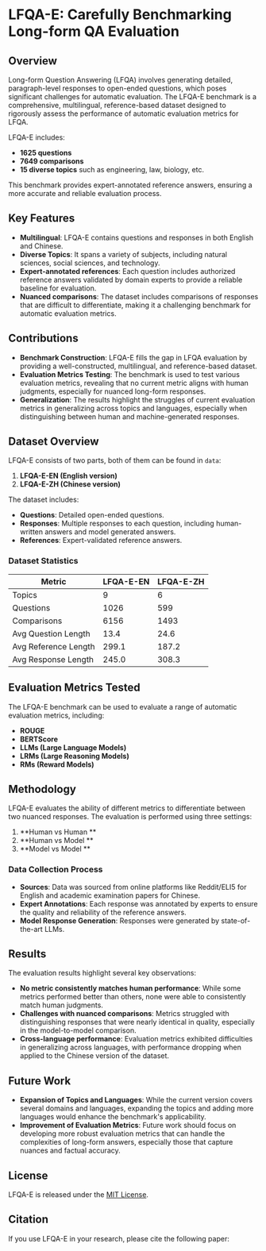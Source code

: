 # LFQA-E: Carefully Benchmarking Long-form QA Evaluation

## Overview

Long-form Question Answering (LFQA) involves generating detailed, paragraph-level responses to open-ended questions, which poses significant challenges for automatic evaluation. The LFQA-E benchmark is a comprehensive, multilingual, reference-based dataset designed to rigorously assess the performance of automatic evaluation metrics for LFQA.

LFQA-E includes:
- **1625 questions**
- **7649 comparisons**
- **15 diverse topics** such as engineering, law, biology, etc.

This benchmark provides expert-annotated reference answers, ensuring a more accurate and reliable evaluation process.

## Key Features
- **Multilingual**: LFQA-E contains questions and responses in both English and Chinese.
- **Diverse Topics**: It spans a variety of subjects, including natural sciences, social sciences, and technology.
- **Expert-annotated references**: Each question includes authorized reference answers validated by domain experts to provide a reliable baseline for evaluation.
- **Nuanced comparisons**: The dataset includes comparisons of responses that are difficult to differentiate, making it a challenging benchmark for automatic evaluation metrics.

## Contributions

- **Benchmark Construction**: LFQA-E fills the gap in LFQA evaluation by providing a well-constructed, multilingual, and reference-based dataset.
- **Evaluation Metrics Testing**: The benchmark is used to test various evaluation metrics, revealing that no current metric aligns with human judgments, especially for nuanced long-form responses.
- **Generalization**: The results highlight the struggles of current evaluation metrics in generalizing across topics and languages, especially when distinguishing between human and machine-generated responses.

## Dataset Overview

LFQA-E consists of two parts, both of them can be found in `data`:
1. **LFQA-E-EN (English version)**
2. **LFQA-E-ZH (Chinese version)**

The dataset includes:
- **Questions**: Detailed open-ended questions.
- **Responses**: Multiple responses to each question, including human-written answers and model generated answers.
- **References**: Expert-validated reference answers.

### Dataset Statistics
| Metric               | LFQA-E-EN  | LFQA-E-ZH  |
|----------------------|------------|------------|
| Topics               | 9          | 6          |
| Questions            | 1026       | 599        |
| Comparisons          | 6156       | 1493       |
| Avg Question Length  | 13.4       | 24.6       |
| Avg Reference Length | 299.1      | 187.2      |
| Avg Response Length  | 245.0      | 308.3      |

## Evaluation Metrics Tested

The LFQA-E benchmark can be used to evaluate a range of automatic evaluation metrics, including:
- **ROUGE**
- **BERTScore**
- **LLMs (Large Language Models)**
- **LRMs (Large Reasoning Models)**
- **RMs (Reward Models)**

## Methodology

LFQA-E evaluates the ability of different metrics to differentiate between two nuanced responses. The evaluation is performed using three settings:
1. **Human vs Human **
2. **Human vs Model **
3. **Model vs Model **

### Data Collection Process
- **Sources**: Data was sourced from online platforms like Reddit/ELI5 for English and academic examination papers for Chinese.
- **Expert Annotations**: Each response was annotated by experts to ensure the quality and reliability of the reference answers.
- **Model Response Generation**: Responses were generated by state-of-the-art LLMs.

## Results

The evaluation results highlight several key observations:
- **No metric consistently matches human performance**: While some metrics performed better than others, none were able to consistently match human judgments.
- **Challenges with nuanced comparisons**: Metrics struggled with distinguishing responses that were nearly identical in quality, especially in the model-to-model comparison.
- **Cross-language performance**: Evaluation metrics exhibited difficulties in generalizing across languages, with performance dropping when applied to the Chinese version of the dataset.

## Future Work

- **Expansion of Topics and Languages**: While the current version covers several domains and languages, expanding the topics and adding more languages would enhance the benchmark's applicability.
- **Improvement of Evaluation Metrics**: Future work should focus on developing more robust evaluation metrics that can handle the complexities of long-form answers, especially those that capture nuances and factual accuracy.

## License

LFQA-E is released under the [MIT License](LICENSE).

## Citation

If you use LFQA-E in your research, please cite the following paper:

